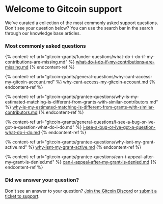 # Welcome to Gitcoin support

&#x20;We've curated a collection of the most commonly asked support questions. Don't see your question below? You can use the search bar in the search through our knowledge base articles.

### Most commonly asked questions

{% content-ref url="gitcoin-grants/funder-questions/what-do-i-do-if-my-contributions-are-missing.md" %}
[what-do-i-do-if-my-contributions-are-missing.md](gitcoin-grants/funder-questions/what-do-i-do-if-my-contributions-are-missing.md)
{% endcontent-ref %}

{% content-ref url="gitcoin-grants/general-questions/why-cant-access-my-gitcoin-account.md" %}
[why-cant-access-my-gitcoin-account.md](gitcoin-grants/general-questions/why-cant-access-my-gitcoin-account.md)
{% endcontent-ref %}

{% content-ref url="gitcoin-grants/grantee-questions/why-is-my-estimated-matching-is-different-from-grants-with-similar-contributors.md" %}
[why-is-my-estimated-matching-is-different-from-grants-with-similar-contributors.md](gitcoin-grants/grantee-questions/why-is-my-estimated-matching-is-different-from-grants-with-similar-contributors.md)
{% endcontent-ref %}

{% content-ref url="gitcoin-grants/general-questions/i-see-a-bug-or-ive-got-a-question-what-do-i-do.md" %}
[i-see-a-bug-or-ive-got-a-question-what-do-i-do.md](gitcoin-grants/general-questions/i-see-a-bug-or-ive-got-a-question-what-do-i-do.md)
{% endcontent-ref %}

{% content-ref url="gitcoin-grants/grantee-questions/why-isnt-my-grant-active.md" %}
[why-isnt-my-grant-active.md](gitcoin-grants/grantee-questions/why-isnt-my-grant-active.md)
{% endcontent-ref %}

{% content-ref url="gitcoin-grants/grantee-questions/can-i-appeal-after-my-grant-is-denied.md" %}
[can-i-appeal-after-my-grant-is-denied.md](gitcoin-grants/grantee-questions/can-i-appeal-after-my-grant-is-denied.md)
{% endcontent-ref %}



### Did we answer your question?

Don't see an answer to your question? [Join the Gitcoin Discord](https://discord.gg/b5PEjyVFXT) or [submit a ticket to support](https://gitcoin.happyfox.com/new).
